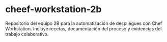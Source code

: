 # cheef-workstation-2b
Repositorio del equipo 2B para la automatización de despliegues con Chef Workstation. Incluye recetas, documentación del proceso y evidencias del trabajo colaborativo.
